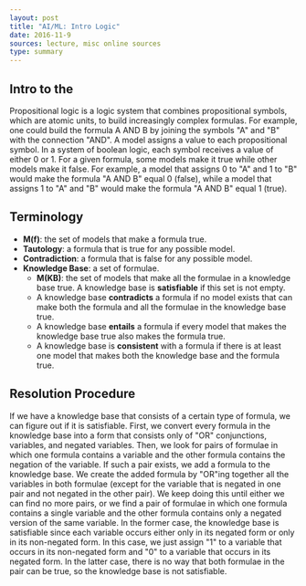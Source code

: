 ```yaml
---
layout: post
title: "AI/ML: Intro Logic"
date: 2016-11-9
sources: lecture, misc online sources
type: summary
---
```


## Intro to the 
Propositional logic is a logic system that combines propositional symbols, which are atomic units, to build increasingly complex formulas. For example, one could build the formula A AND B by joining the symbols "A" and "B" with the connection "AND".
A model assigns a value to each propositional symbol. In a system of boolean logic, each symbol receives a value of either 0 or 1. For a given formula, some models make it true while other models make it false. For example, a model that assigns 0 to "A" and 1 to "B" would make the formula "A AND B" equal 0 (false), while a model that assigns 1 to "A" and "B" would make the formula "A AND B" equal 1 (true).

## Terminology
* **M(f)**: the set of models that make a formula true.
* **Tautology**: a formula that is true for any possible model.
* **Contradiction**: a formula that is false for any possible model.
* **Knowledge Base**: a set of formulae.
  * **M(KB)**: the set of models that make all the formulae in a knowledge base true. A knowledge base is **satisfiable** if this set is not empty.
  * A knowledge base **contradicts** a formula if no model exists that can make both the formula and all the formulae in the knowledge base true.
  * A knowledge base **entails** a formula if every model that makes the knowledge base true also makes the formula true.
  * A knowledge base is **consistent** with a formula if there is at least one model that makes both the knowledge base and the formula true.
  
## Resolution Procedure
If we have a knowledge base that consists of a certain type of formula, we can figure out if it is satisfiable. First, we convert every formula in the knowledge base into a form that consists only of "OR" conjunctions, variables, and negated variables. Then, we look for pairs of formulae in which one formula contains a variable and the other formula contains the negation of the variable. If such a pair exists, we add a formula to the knowledge base. We create the added formula by "OR"ing together all the variables in both formulae (except for the variable that is negated in one pair and not negated in the other pair). We keep doing this until either we can find no more pairs, or we find a pair of formulae in which one formula contains a single variable and the other formula contains only a negated version of the same variable. In the former case, the knowledge base is satisfiable since each variable occurs either only in its negated form or only in its non-negated form. In this case, we just assign "1" to a variable that occurs in its non-negated form and "0" to a variable that occurs in its negated form. In the latter case, there is no way that both formulae in the pair can be true, so the knowledge base is not satisfiable.
